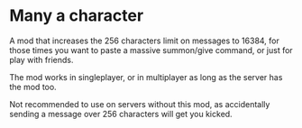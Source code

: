 # Many a character

A mod that increases the 256 characters limit on messages to 16384, for those times you want to paste a massive summon/give command, or just for play with friends.

The mod works in singleplayer, or in multiplayer as long as the server has the mod too.

Not recommended to use on servers without this mod, as accidentally sending a message over 256 characters will get you kicked.
